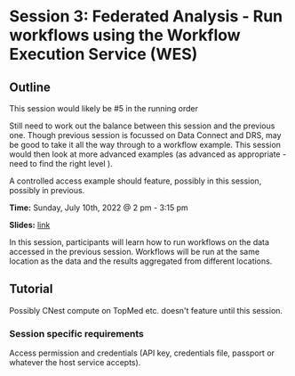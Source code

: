 # Session 3: Federated Analysis - Run workflows using the Workflow Execution Service (WES)

## Outline

This session would likely be #5 in the running order

Still need to work out the balance between this session and the previous one. Though previous session is focussed on Data Connect and DRS, may be good to take it all the way through to a workflow example. This session would then look at more advanced examples (as advanced as appropriate - need to find the right level ).

A controlled access example should feature, possibly in this session, possibly in previous. 

**Time:** Sunday, July 10th, 2022 @ 2 pm - 3:15 pm

**Slides:** [link](https://docs.google.com/presentation/d/16AozizVh3pQ_RMuz4kLECt-MfjraKVH-BvcjMOpqCtU)

In this session, participants will learn how to run workflows on the data accessed in the previous session. Workflows will be run at the same location as the data and the results aggregated from different locations.

## Tutorial

Possibly CNest compute on TopMed etc. doesn't feature until this session.

### Session specific requirements

Access permission and credentials (API key, credentials file, passport or whatever the host service accepts).